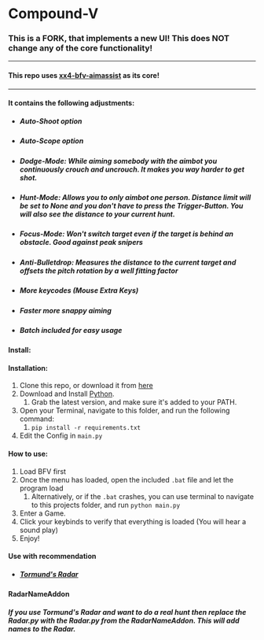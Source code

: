 # Compound-V
### This is a FORK, that implements a new UI! This does **NOT** change any of the core functionality!
- - - -
#### This repo uses [xx4-bfv-aimassist](https://github.com/exex4/xx4-bfv-aimassist) as its core!
- - - -
#### It contains the following adjustments:  
 - ##### Auto-Shoot option
 - ##### Auto-Scope option
 - ##### Dodge-Mode: While aiming somebody with the aimbot you continuously crouch and uncrouch. It makes you way harder to get shot.
 - ##### Hunt-Mode: Allows you to only aimbot one person. Distance limit will be set to None and you don't have to press the Trigger-Button. You will also see the distance to your current hunt. 
 - ##### Focus-Mode: Won't switch target even if the target is behind an obstacle. Good against peak snipers
 - ##### Anti-Bulletdrop: Measures the distance to the current target and offsets the pitch rotation by a well fitting factor
 - ##### More keycodes (Mouse Extra Keys)
 - ##### Faster more snappy aiming 
 - ##### Batch included for easy usage  
#### Install:

#### Installation:
1. Clone this repo, or download it from [here](https://minhaskamal.github.io/DownGit/#/home?url=https://github.com/notrespire/Compound-V)
2. Download and Install [Python](https://www.python.org/downloads/).
   1. Grab the latest version, and make sure it's added to your PATH.
3. Open your Terminal, navigate to this folder, and run the following command:
   1. `pip install -r requirements.txt`
4. Edit the Config in `main.py`
   
#### How to use:
1. Load BFV first
2. Once the menu has loaded, open the included `.bat` file and let the program load
   1. Alternatively, or if the `.bat` crashes, you can use terminal to navigate to this projects folder, and run `python main.py`
5. Enter a Game.
6. Click your keybinds to verify that everything is loaded (You will hear a sound play)
7. Enjoy!

#### Use with recommendation
 - ##### [Tormund's Radar](https://minhaskamal.github.io/DownGit/#/home?url=https://github.com/70RMUND/Tormund-BFV-Radar)
  
#### RadarNameAddon
##### If you use Tormund's Radar and want to do a real hunt then replace the Radar.py with the Radar.py from the RadarNameAddon. This will add names to the Radar.

